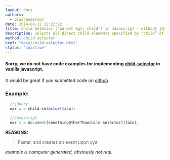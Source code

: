 ```yaml
---
layout: docs
authors:
  - blairanderson
date: 2014-08-12 22:22:22
title: Child Selector (“parent &gt; child”) in Javascript - without jQuery
description: Selects all direct child elements specified by “child” of elements specified by “parent”.
method: child-selector
href: "docs/child-selector.html"
status: "inactive"
---
```


#### Sorry, we do not have code examples for implementing [child-selector](http://api.jquery.com/child-selector/) in vanilla javascript.

It would be great if you submitted code on [github](https://github.com/blairanderson/without-jquery/blob/master/docs/child-selector.md)

### Example:

```javascript
  //jQuery
  var i = child-selector(taco);

  //Javascript
  var i = document[somethingOtherThanchild-selector](taco);

```

**REASONS:**
> Faster, and creates an event upon xyz

*example is computer generated, obviously not real.*
